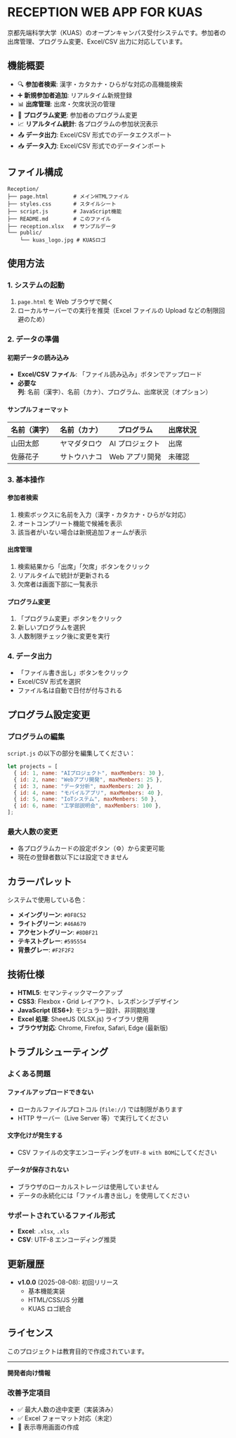 # RECEPTION WEB APP FOR KUAS

京都先端科学大学（KUAS）のオープンキャンパス受付システムです。参加者の出席管理、プログラム変更、Excel/CSV 出力に対応しています。

## 機能概要

- 🔍 **参加者検索**: 漢字・カタカナ・ひらがな対応の高機能検索
- ➕ **新規参加者追加**: リアルタイム新規登録
- 📊 **出席管理**: 出席・欠席状況の管理
- 🔄 **プログラム変更**: 参加者のプログラム変更
- 📈 **リアルタイム統計**: 各プログラムの参加状況表示
- 📤 **データ出力**: Excel/CSV 形式でのデータエクスポート
- 📥 **データ入力**: Excel/CSV 形式でのデータインポート

## ファイル構成

```
Reception/
├── page.html        # メインHTMLファイル
├── styles.css       # スタイルシート
├── script.js        # JavaScript機能
├── README.md        # このファイル
├── reception.xlsx   # サンプルデータ
└── public/
    └── kuas_logo.jpg # KUASロゴ
```

## 使用方法

### 1. システムの起動

1. `page.html` を Web ブラウザで開く
2. ローカルサーバーでの実行を推奨（Excel ファイルの Upload などの制限回避のため）

### 2. データの準備

#### 初期データの読み込み

- **Excel/CSV ファイル**: 「ファイル読み込み」ボタンでアップロード
- **必要な列**: 名前（漢字）、名前（カナ）、プログラム、出席状況（オプション）

#### サンプルフォーマット

| 名前（漢字） | 名前（カナ） | プログラム      | 出席状況 |
| ------------ | ------------ | --------------- | -------- |
| 山田太郎     | ヤマダタロウ | AI プロジェクト | 出席     |
| 佐藤花子     | サトウハナコ | Web アプリ開発  | 未確認   |

### 3. 基本操作

#### 参加者検索

1. 検索ボックスに名前を入力（漢字・カタカナ・ひらがな対応）
2. オートコンプリート機能で候補を表示
3. 該当者がいない場合は新規追加フォームが表示

#### 出席管理

1. 検索結果から「出席」「欠席」ボタンをクリック
2. リアルタイムで統計が更新される
3. 欠席者は画面下部に一覧表示

#### プログラム変更

1. 「プログラム変更」ボタンをクリック
2. 新しいプログラムを選択
3. 人数制限チェック後に変更を実行

### 4. データ出力

- 「ファイル書き出し」ボタンをクリック
- Excel/CSV 形式を選択
- ファイル名は自動で日付が付与される

## プログラム設定変更

### プログラムの編集

`script.js` の以下の部分を編集してください：

```javascript
let projects = [
  { id: 1, name: "AIプロジェクト", maxMembers: 30 },
  { id: 2, name: "Webアプリ開発", maxMembers: 25 },
  { id: 3, name: "データ分析", maxMembers: 20 },
  { id: 4, name: "モバイルアプリ", maxMembers: 40 },
  { id: 5, name: "IoTシステム", maxMembers: 50 },
  { id: 6, name: "工学部説明会", maxMembers: 100 },
];
```

### 最大人数の変更

- 各プログラムカードの設定ボタン（⚙️）から変更可能
- 現在の登録者数以下には設定できません

## カラーパレット

システムで使用している色：

- **メイングリーン**: `#0F8C52`
- **ライトグリーン**: `#46A679`
- **アクセントグリーン**: `#8DBF21`
- **テキストグレー**: `#595554`
- **背景グレー**: `#F2F2F2`

## 技術仕様

- **HTML5**: セマンティックマークアップ
- **CSS3**: Flexbox・Grid レイアウト、レスポンシブデザイン
- **JavaScript (ES6+)**: モジュラー設計、非同期処理
- **Excel 処理**: SheetJS (XLSX.js) ライブラリ使用
- **ブラウザ対応**: Chrome, Firefox, Safari, Edge (最新版)

## トラブルシューティング

### よくある問題

#### ファイルアップロードできない

- ローカルファイルプロトコル (`file://`) では制限があります
- HTTP サーバー（Live Server 等）で実行してください

#### 文字化けが発生する

- CSV ファイルの文字エンコーディングを`UTF-8 with BOM`にしてください

#### データが保存されない

- ブラウザのローカルストレージは使用していません
- データの永続化には「ファイル書き出し」を使用してください

### サポートされているファイル形式

- **Excel**: `.xlsx`, `.xls`
- **CSV**: UTF-8 エンコーディング推奨

## 更新履歴

- **v1.0.0** (2025-08-08): 初回リリース
  - 基本機能実装
  - HTML/CSS/JS 分離
  - KUAS ロゴ統合

## ライセンス

このプロジェクトは教育目的で作成されています。

---

**開発者向け情報**

### 改善予定項目

- ✅ 最大人数の途中変更（実装済み）
- ✅ Excel フォーマット対応（未定）
- 🔄 表示専用画面の作成
